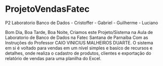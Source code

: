 # ProjetoVendasFatec
P2 Laboratorio Banco de Dados - Cristoffer - Gabriel - Guilherme - Luciano


Bom Dia, Boa Tarde, Boa Noite, Criamos este Projeto/Sistema na Aula de Laboratorio de Banco de Dados na Fatec Santana de Parnaíba 
Com as Instruções do Professor CAIO VINICIUS MALHEIROS DUARTE. 
O sistema em si é voltado para vendas em um nível simples e basíco de recursos e detalhes, 
onde realiza o cadastro de produtos, clientes e exportação do relatório de vendas para uma planilha do Excel.
